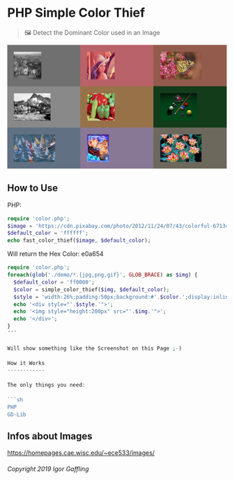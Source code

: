 PHP Simple Color Thief
======================

> 🖼 Detect the Dominant Color used in an Image

![EXAMPLE](header.png)

How to Use
----------

PHP:

```php
require 'color.php';
$image = 'https://cdn.pixabay.com/photo/2012/11/24/07/43/colorful-67134_960_720.jpg'
$default_color = 'ffffff';
echo fast_color_thief($image, $default_color);
```

Will return the Hex Color: e0a654

```php
require 'color.php';
foreach(glob('./demo/*.{jpg,png,gif}', GLOB_BRACE) as $img) {
  $default_color = 'ff0000';
  $color = simple_color_thief($img, $default_color);
  $style = 'width:26%;padding:50px;background:#'.$color.';display:inline-block';
  echo '<div style="'.$style.'">';
  echo '<img style="height:200px" src="'.$img.'">';
  echo '</div>';
}
´´´

Will show something like the Screenshot on this Page ;-)

How it Works
------------

The only things you need:

```sh
PHP
GD-Lib
```

Infos about Images
------------------

https://homepages.cae.wisc.edu/~ece533/images/

###### Copyright 2019 Igor Gaffling

